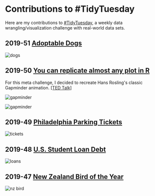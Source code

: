 # Contributions to #TidyTuesday

Here are my contributions to [#TidyTuesday](https://github.com/rfordatascience/tidytuesday), a weekly data wrangling/visualization challenge with real-world data sets.

## 2019-51 [Adoptable Dogs](https://pudding.cool/2019/10/shelters/)

![dogs](https://raw.githubusercontent.com/jwatzek/tidytuesday/master/plots/2019-51_dogs.png)

## 2019-50 [You can replicate almost any plot in R](https://simplystatistics.org/2019/08/28/you-can-replicate-almost-any-plot-with-ggplot2/)

For this meta challenge, I decided to recreate Hans Rosling's classic Gapminder animation. [[TED Talk]](https://www.ted.com/talks/hans_rosling_the_best_stats_you_ve_ever_seen)

![gapminder](https://raw.githubusercontent.com/jwatzek/tidytuesday/master/plots/2019-50_gapminder.gif)

![gapminder](https://raw.githubusercontent.com/jwatzek/tidytuesday/master/plots/2019-50_gapminder_static.png)

## 2019-49 [Philadelphia Parking Tickets](https://www.opendataphilly.org/dataset/parking-violations)

![tickets](https://raw.githubusercontent.com/jwatzek/tidytuesday/master/plots/2019-49_tickets_both.png)

## 2019-48 [U.S. Student Loan Debt](https://studentaid.ed.gov/sa/about/data-center/student/default)

![loans](https://raw.githubusercontent.com/jwatzek/tidytuesday/master/plots/2019-48_loans.png)

## 2019-47 [New Zealand Bird of the Year](https://www.forestandbird.org.nz/)

![nz bird](https://raw.githubusercontent.com/jwatzek/tidytuesday/master/plots/2019-47_nz_bird.png)

